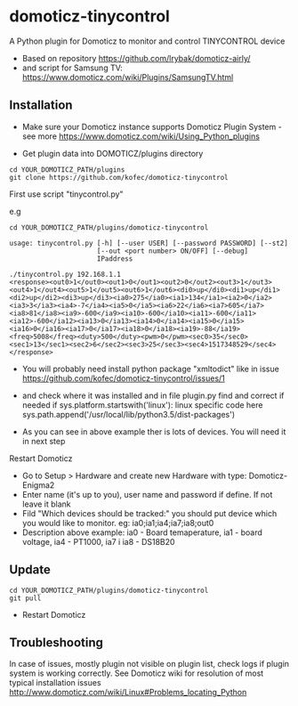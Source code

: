 # domoticz-tinycontrol
A Python plugin for Domoticz to monitor and control TINYCONTROL device

* Based on repository https://github.com/lrybak/domoticz-airly/
* and script for Samsung TV: https://www.domoticz.com/wiki/Plugins/SamsungTV.html

## Installation

* Make sure your Domoticz instance supports Domoticz Plugin System - see more https://www.domoticz.com/wiki/Using_Python_plugins

* Get plugin data into DOMOTICZ/plugins directory
```
cd YOUR_DOMOTICZ_PATH/plugins
git clone https://github.com/kofec/domoticz-tinycontrol
```
First use script "tinycontrol.py"

e.g 
```
cd YOUR_DOMOTICZ_PATH/plugins/domoticz-tinycontrol

usage: tinycontrol.py [-h] [--user USER] [--password PASSWORD] [--st2]
                      [--out <port number> ON/OFF] [--debug]
                      IPaddress
                      
./tinycontrol.py 192.168.1.1
<response><out0>1</out0><out1>0</out1><out2>0</out2><out3>1</out3><out4>1</out4><out5>1</out5><out6>1</out6><di0>up</di0><di1>up</di1><di2>up</di2><di3>up</di3><ia0>275</ia0><ia1>134</ia1><ia2>0</ia2><ia3>3</ia3><ia4>-7</ia4><ia5>0</ia5><ia6>22</ia6><ia7>605</ia7><ia8>81</ia8><ia9>-600</ia9><ia10>-600</ia10><ia11>-600</ia11><ia12>-600</ia12><ia13>0</ia13><ia14>0</ia14><ia15>0</ia15><ia16>0</ia16><ia17>0</ia17><ia18>0</ia18><ia19>-88</ia19><freq>5008</freq><duty>500</duty><pwm>0</pwm><sec0>35</sec0><sec1>13</sec1><sec2>6</sec2><sec3>25</sec3><sec4>1517348529</sec4></response>

```
* You will probably need install python package "xmltodict" like in issue https://github.com/kofec/domoticz-tinycontrol/issues/1
* and check where it was installed and in file plugin.py find and correct if needed 
if sys.platform.startswith('linux'):
linux specific code here
sys.path.append('/usr/local/lib/python3.5/dist-packages')

* As you can see in above example ther is lots of devices. You will need it in next step

Restart Domoticz
* Go to Setup > Hardware and create new Hardware with type: Domoticz-Enigma2
* Enter name (it's up to you), user name and password if define. If not leave it blank
* Fild "Which devices should be tracked:" you should put device which you would like to monitor. eg: ia0;ia1;ia4;ia7;ia8;out0
* Description above example: ia0 - Board temaperature, ia1 - board voltage, ia4 - PT1000, ia7 i ia8 - DS18B20

## Update
```
cd YOUR_DOMOTICZ_PATH/plugins/domoticz-tinycontrol
git pull
```
* Restart Domoticz

## Troubleshooting

In case of issues, mostly plugin not visible on plugin list, check logs if plugin system is working correctly. See Domoticz wiki for resolution of most typical installation issues http://www.domoticz.com/wiki/Linux#Problems_locating_Python
